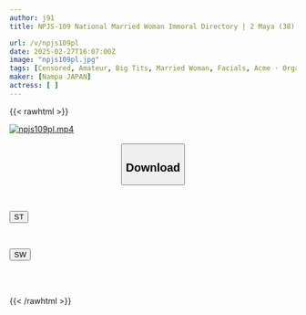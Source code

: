 ```yaml
---
author: j91
title: NPJS-109 National Married Woman Immoral Directory | 2 Maya (38)

url: /v/npjs109pl
date: 2025-02-27T16:07:00Z
image: "npjs109pl.jpg"
tags: [Censored, Amateur, Big Tits, Married Woman, Facials, Acme · Orgasm	]
maker: [Nampa JAPAN]
actress: [ ]
---
```



{{< rawhtml >}}

<div class="video" data-videoid="JvoWydAa2ysjpzR">
    <a href="javascript:;">
        <img src="/v/npjs109pl/npjs109pl.jpg" width="WIDTH" height="HEIGHT" alt="npjs109pl.mp4" loading="lazy">
    </a>
</div>

<script type="text/javascript" src="https://j91.asia/asset/on-demand-st.js"></script>

<br>
  <link rel="stylesheet" href="https://j91.asia/asset/bs5.css">
  
  <center>
  <button class="btn btn-primary" type="button" data-bs-toggle="collapse" data-bs-target=".multi-collapse" aria-expanded="false" aria-controls="multiCollapseExample1 multiCollapseExample2"><h2>Download</h2></button></center>
</p>
<div class="row">
  <div class="col">
    <div class="collapse multi-collapse" id="multiCollapseExample1">
      <div class="card card-body">
	      	      <br>
<div class="buttons">  
<p><a href="/v/npjs109pl/st.html" target="_blank"><button class="btn-hover color-3"><i class="fa fa-download"></i> ST</button></a></p></div>
    </div>
  </div>
</div>
  <div class="col">
    <div class="collapse multi-collapse" id="multiCollapseExample2">
      <div class="card card-body">
	      <br>
<div class="buttons">
<p><a href="/v/npjs109pl/sw.html" target="_blank"><button class="btn-hover color-2"><i class="fa fa-download"></i> SW</button></a></p></div>
<br><br>
      </div>
    </div>
  </div>
</div>

{{< /rawhtml >}}